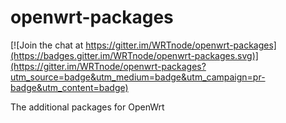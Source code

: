 openwrt-packages
================

[![Join the chat at https://gitter.im/WRTnode/openwrt-packages](https://badges.gitter.im/WRTnode/openwrt-packages.svg)](https://gitter.im/WRTnode/openwrt-packages?utm_source=badge&utm_medium=badge&utm_campaign=pr-badge&utm_content=badge)

The additional packages for OpenWrt
